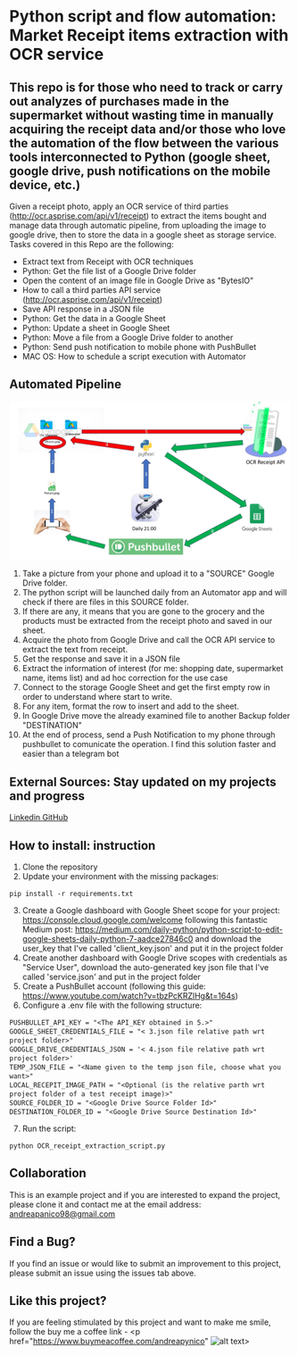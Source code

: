 # Python script and flow automation: Market Receipt items extraction with OCR service

## This repo is for those who need to track or carry out analyzes of purchases made in the supermarket without wasting time in manually acquiring the receipt data and/or those who love the automation of the flow between the various tools interconnected to Python (google sheet, google drive, push notifications on the mobile device, etc.)

Given a receipt photo, apply an OCR service of third parties (http://ocr.asprise.com/api/v1/receipt) to extract the items bought and manage data through automatic pipeline, from uploading the image to google drive, then to store the data in a google sheet as storage service. <br> Tasks covered in this Repo are the following:

* Extract text from Receipt with OCR techniques
* Python: Get the file list of a Google Drive folder
* Open the content of an image file in Google Drive as "BytesIO"
* How to call a third parties API service (http://ocr.asprise.com/api/v1/receipt)
* Save API response in a JSON file
* Python: Get the data in a Google Sheet
* Python: Update a sheet in Google Sheet
* Python: Move a file from a Google Drive folder to another
* Python: Send push notification to mobile phone with PushBullet
* MAC OS: How to schedule a script execution with Automator

## Automated Pipeline

![alt text](https://github.com/andreapanico10/OCR_receipt/blob/main/pipeline_page-0001.jpg)

1. Take a picture from your phone and upload it to a "SOURCE" Google Drive folder.
2. The python script will be launched daily from an Automator app and will check if there are files in this SOURCE folder. 
3. If there are any, it means that you are gone to the grocery and the products must be extracted from the receipt photo and saved in our sheet.
4. Acquire the photo from Google Drive and call the OCR API service to extract the text from receipt.
5. Get the response and save it in a JSON file
6. Extract the information of interest (for me: shopping date, supermarket name, items list) and ad hoc correction for the use case
7. Connect to the storage Google Sheet and get the first empty row in order to understand where start to write.  
8. For any item, format the row to insert and add to the sheet.
9. In Google Drive move the already examined file to another Backup folder "DESTINATION" 
10. At the end of process, send a Push Notification to my phone through pushbullet to comunicate the operation. I find this solution faster and easier than a telegram bot
 

## External Sources: Stay updated on my projects and progress

<a href="https://www.linkedin.com/in/andrea-panico-252718201/">
Linkedin
</a>
<a href="https://github.com/andreapanico10">
GitHub
</a>

## How to install: instruction
1. Clone the repository
2. Update your environment with the missing packages: 
```
pip install -r requirements.txt
```
3. Create a Google dashboard with Google Sheet scope for your project: https://console.cloud.google.com/welcome following this fantastic Medium post: https://medium.com/daily-python/python-script-to-edit-google-sheets-daily-python-7-aadce27846c0 and download the user_key that I've called 'client_key.json' and put it in the project folder
4. Create another dashboard with Google Drive scopes with credentials as "Service User", download the auto-generated key json file that I've called 'service.json' and put in the project folder
5. Create a PushBullet account (following this guide: https://www.youtube.com/watch?v=tbzPcKRZlHg&t=164s)
6. Configure a .env file with the following structure:
```
PUSHBULLET_API_KEY = "<The API_KEY obtained in 5.>"
GOOGLE_SHEET_CREDENTIALS_FILE = "< 3.json file relative path wrt project folder>"
GOOGLE_DRIVE_CREDENTIALS_JSON = '< 4.json file relative path wrt project folder>'
TEMP_JSON_FILE = "<Name given to the temp json file, choose what you want>"
LOCAL_RECEPIT_IMAGE_PATH = "<Optional (is the relative parth wrt project folder of a test receipt image)>"
SOURCE_FOLDER_ID = "<Google Drive Source Folder Id>"
DESTINATION_FOLDER_ID = "<Google Drive Source Destination Id>" 
```
7. Run the script: 
```
python OCR_receipt_extraction_script.py 
```


## Collaboration 

This is an example project and if you are interested to expand the project, please clone it and contact me at the email address: andreapanico98@gmail.com

## Find a Bug?

If you find an issue or would like to submit an improvement to this project, please submit an issue using the issues tab above.

## Like this project?

If you are feeling stimulated by this project and want to make me smile, follow the buy me a coffee link - <p href="https://www.buymeacoffee.com/andreapynico" ![alt text](https://miro.medium.com/v2/resize:fit:1400/1*VJdus0nKuy1uNoByh5BN3w.png)></p>
